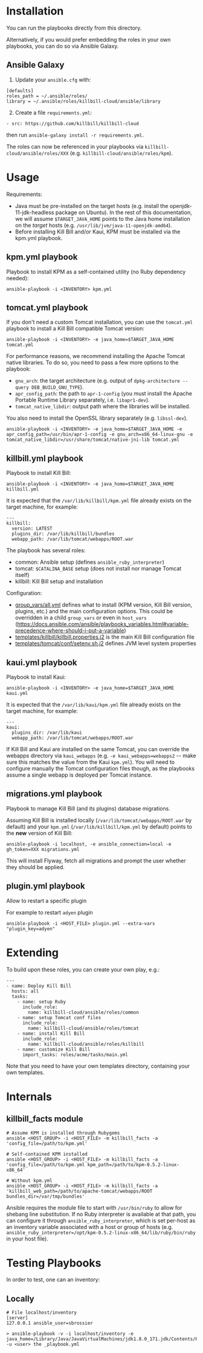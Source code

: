 # Installation

You can run the playbooks directly from this directory.

Alternatively, if you would prefer embedding the roles in your own playbooks, you can do so via Ansible Galaxy.

## Ansible Galaxy

1. Update your `ansible.cfg` with:

```
[defaults]
roles_path = ~/.ansible/roles/
library = ~/.ansible/roles/killbill-cloud/ansible/library
```

2. Create a file `requirements.yml`:

```
- src: https://github.com/killbill/killbill-cloud
```

then run `ansible-galaxy install -r requirements.yml`.

The roles can now be referenced in your playbooks via `killbill-cloud/ansible/roles/XXX` (e.g. `killbill-cloud/ansible/roles/kpm`).

# Usage

Requirements:

* Java must be pre-installed on the target hosts (e.g. install the openjdk-11-jdk-headless package on Ubuntu). In the rest of this documentation, we will assume `$TARGET_JAVA_HOME` points to the Java home installation on the *target* hosts (e.g. `/usr/lib/jvm/java-11-openjdk-amd64`).
* Before installing Kill Bill and/or Kaui, KPM must be installed via the kpm.yml playbook.


## kpm.yml playbook

Playbook to install KPM as a self-contained utility (no Ruby dependency needed):

```
ansible-playbook -i <INVENTORY> kpm.yml
```

## tomcat.yml playbook

If you don't need a custom Tomcat installation, you can use the `tomcat.yml` playbook to install a Kill Bill compatible Tomcat version:

```
ansible-playbook -i <INVENTORY> -e java_home=$TARGET_JAVA_HOME tomcat.yml
```

For performance reasons, we recommend installing the Apache Tomcat native libraries. To do so, you need to pass a few more options to the playbook:

* `gnu_arch`: the target architecture (e.g. output of `dpkg-architecture --query DEB_BUILD_GNU_TYPE`).
* `apr_config_path`: the path to `apr-1-config` (you must install the Apache Portable Runtime Library separately, i.e. `libapr1-dev`).
* `tomcat_native_libdir`: output path where the libraries will be installed.


You also need to install the OpenSSL library separately (e.g. `libssl-dev`).

```
ansible-playbook -i <INVENTORY> -e java_home=$TARGET_JAVA_HOME -e apr_config_path=/usr/bin/apr-1-config -e gnu_arch=x86_64-linux-gnu -e tomcat_native_libdir=/usr/share/tomcat/native-jni-lib tomcat.yml
```

## killbill.yml playbook

Playbook to install Kill Bill:

```
ansible-playbook -i <INVENTORY> -e java_home=$TARGET_JAVA_HOME killbill.yml
```

It is expected that the `/var/lib/killbill/kpm.yml` file already exists on the target machine, for example:

```
---
killbill:
  version: LATEST
  plugins_dir: /var/lib/killbill/bundles
  webapp_path: /var/lib/tomcat/webapps/ROOT.war
```

The playbook has several roles:

* common: Ansible setup (defines `ansible_ruby_interpreter`)
* tomcat: `$CATALINA_BASE` setup (does not install nor manage Tomcat itself)
* killbill: Kill Bill setup and installation

Configuration:

* [group_vars/all.yml](group_vars/all.yml) defines what to install (KPM version, Kill Bill version, plugins, etc.) and the main configuration options. This could be overridden in a child `group_vars` or even in `host_vars` (https://docs.ansible.com/ansible/playbooks_variables.html#variable-precedence-where-should-i-put-a-variable)
* [templates/killbill/killbill.properties.j2](templates/killbill/killbill.properties.j2) is the main Kill Bill configuration file
* [templates/tomcat/conf/setenv.sh.j2](templates/tomcat/conf/setenv.sh.j2) defines JVM level system properties

## kaui.yml playbook

Playbook to install Kaui:

```
ansible-playbook -i <INVENTORY> -e java_home=$TARGET_JAVA_HOME kaui.yml
```

It is expected that the `/var/lib/kaui/kpm.yml` file already exists on the target machine, for example:

```
---
kaui:
  plugins_dir: /var/lib/kaui
  webapp_path: /var/lib/tomcat/webapps/ROOT.war
```

If Kill Bill and Kaui are installed on the same Tomcat, you can override the webapps directory via `kaui_webapps` (e.g. `-e kaui_webapps=webapps2` -- make sure this matches the value from the Kaui `kpm.yml`). You will need to configure manually the Tomcat configuration files though, as the playbooks assume a single webapp is deployed per Tomcat instance.

## migrations.yml playbook

Playbook to manage Kill Bill (and its plugins) database migrations.

Assuming Kill Bill is installed locally (`/var/lib/tomcat/webapps/ROOT.war` by default) and your `kpm.yml` (`/var/lib/killbill/kpm.yml` by default) points to the **new** version of Kill Bill:

```
ansible-playbook -i localhost, -e ansible_connection=local -e gh_token=XXX migrations.yml
```

This will install Flyway, fetch all migrations and prompt the user whether they should be applied.

## plugin.yml playbook

Allow to restart a specific plugin

For example to restart `adyen` plugin
```
ansible-playbook -i <HOST_FILE> plugin.yml --extra-vars "plugin_key=adyen"
```

# Extending

To build upon these roles, you can create your own play, e.g.:

```
---
- name: Deploy Kill Bill
  hosts: all
  tasks:
    - name: setup Ruby
      include_role:
        name: killbill-cloud/ansible/roles/common
    - name: setup Tomcat conf files
      include_role:
        name: killbill-cloud/ansible/roles/tomcat
    - name: install Kill Bill
      include_role:
        name: killbill-cloud/ansible/roles/killbill
    - name: customize Kill Bill
      import_tasks: roles/acme/tasks/main.yml
```

Note that you need to have your own templates directory, containing your own templates.

# Internals

## killbill_facts module

```
# Assume KPM is installed through Rubygems
ansible <HOST_GROUP> -i <HOST_FILE> -m killbill_facts -a 'config_file=/path/to/kpm.yml'

# Self-contained KPM installed
ansible <HOST_GROUP> -i <HOST_FILE> -m killbill_facts -a 'config_file=/path/to/kpm.yml kpm_path=/path/to/kpm-0.5.2-linux-x86_64'

# Without kpm.yml
ansible <HOST_GROUP> -i <HOST_FILE> -m killbill_facts -a 'killbill_web_path=/path/to/apache-tomcat/webapps/ROOT bundles_dir=/var/tmp/bundles'
```

Ansible requires the module file to start with `/usr/bin/ruby` to allow for shebang line substitution. If no Ruby interpreter is available at that path, you can configure it through `ansible_ruby_interpreter`, which is set per-host as an inventory variable associated with a host or group of hosts (e.g. `ansible_ruby_interpreter=/opt/kpm-0.5.2-linux-x86_64/lib/ruby/bin/ruby` in your host file).
 

# Testing Playbooks

In order to test, one can an inventory:

## Locally

```
# File localhost/inventory 
[server]
127.0.0.1 ansible_user=sbrossier
```

```
> ansible-playbook -v -i localhost/inventory -e java_home=/Library/Java/JavaVirtualMachines/jdk1.8.0_171.jdk/Contents/Home  -u <user> the _playbook.yml
```

